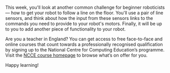 This week, you'll look at another common challenge for beginner roboticists — how to get your robot to follow a line on the floor. You'll use a pair of line sensors, and think about how the input from these sensors links to the commands you need to provide to your robot's motors. Finally, it will be up to you to add another piece of functionality to your robot.

Are you a teacher in England? You can get access to free face-to-face and online courses that count towards a professionally recognised qualification by signing up to the National Centre for Computing Education’s programme. Visit the [NCCE course homepage](https://teachcomputing.org/courses) to browse what’s on offer for you.

Happy learning!

